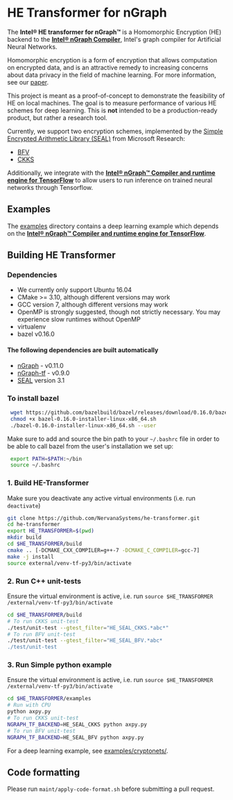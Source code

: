 # HE Transformer for nGraph

The **Intel® HE transformer for nGraph™** is a Homomorphic Encryption (HE) backend to the [**Intel® nGraph Compiler**](https://github.com/NervanaSystems/ngraph), Intel's graph compiler for Artificial Neural Networks.

Homomorphic encryption is a form of encryption that allows computation on encrypted data, and is an attractive remedy to increasing concerns about data privacy in the field of machine learning. For more information, see our [paper](https://arxiv.org/pdf/1810.10121.pdf).

This project is meant as a proof-of-concept to demonstrate the feasibility of HE  on local machines. The goal is to measure performance of various HE schemes for deep learning. This is  **not** intended to be a production-ready product, but rather a research tool.

Currently, we support two encryption schemes, implemented by the [Simple Encrypted Arithmetic Library (SEAL)](https://github.com/Microsoft/SEAL) from Microsoft Research:
  * [BFV](https://eprint.iacr.org/2016/510.pdf)
  * [CKKS](https://eprint.iacr.org/2018/931.pdf)

Additionally, we integrate with the [**Intel® nGraph™ Compiler and runtime engine for TensorFlow**](https://github.com/NervanaSystems/ngraph-tf) to allow users to run inference on trained neural networks through Tensorflow.

## Examples
The [examples](https://github.com/NervanaSystems/he-transformer/tree/master/examples) directory contains a deep learning example which depends on the [**Intel® nGraph™ Compiler and runtime engine for TensorFlow**](https://github.com/NervanaSystems/ngraph-tf).

## Building HE Transformer

### Dependencies
- We currently only support Ubuntu 16.04
- CMake >= 3.10, although different versions may work
- GCC version 7, although different versions may work
- OpenMP is strongly suggested, though not strictly necessary. You may experience slow runtimes without OpenMP
- virtualenv
- bazel v0.16.0
#### The following dependencies are built automatically
- [nGraph](https://github.com/NervanaSystems/ngraph) - v0.11.0
- [nGraph-tf](https://github.com/NervanaSystems/ngraph-tf) - v0.9.0
- [SEAL](https://github.com/Microsoft/SEAL) version 3.1

### To install bazel
```bash
 wget https://github.com/bazelbuild/bazel/releases/download/0.16.0/bazel-0.16.0-installer-linux-x86_64.sh
 chmod +x bazel-0.16.0-installer-linux-x86_64.sh
 ./bazel-0.16.0-installer-linux-x86_64.sh --user
 ```
 Make sure to add and source the bin path to your `~/.bashrc` file in order to be able to call bazel from the user's installation we set up:
```bash
 export PATH=$PATH:~/bin
 source ~/.bashrc
```

### 1. Build HE-Transformer
Make sure you deactivate any active virtual environments (i.e. run `deactivate`)
```bash
git clone https://github.com/NervanaSystems/he-transformer.git
cd he-transformer
export HE_TRANSFORMER=$(pwd)
mkdir build
cd $HE_TRANSFORMER/build
cmake .. [-DCMAKE_CXX_COMPILER=g++-7 -DCMAKE_C_COMPILER=gcc-7]
make -j install
source external/venv-tf-py3/bin/activate
```

### 2. Run C++ unit-tests
Ensure the virtual environment is active, i.e. run `source $HE_TRANSFORMER /external/venv-tf-py3/bin/activate`
```bash
cd $HE_TRANSFORMER/build
# To run CKKS unit-test
./test/unit-test --gtest_filter="HE_SEAL_CKKS.*abc*"
# To run BFV unit-test
./test/unit-test --gtest_filter="HE_SEAL_BFV.*abc*
./test/unit-test
```

### 3. Run Simple python example
Ensure the virtual environment is active, i.e. run `source $HE_TRANSFORMER /external/venv-tf-py3/bin/activate`
```bash
cd $HE_TRANSFORMER/examples
# Run with CPU
python axpy.py
# To run CKKS unit-test
NGRAPH_TF_BACKEND=HE_SEAL_CKKS python axpy.py
# To run BFV unit-test
NGRAPH_TF_BACKEND=HE_SEAL_BFV python axpy.py
```

For a deep learning example, see [examples/cryptonets/](https://github.com/NervanaSystems/he-transformer/tree/master/examples/cryptonets).

## Code formatting
Please run `maint/apply-code-format.sh` before submitting a pull request.
